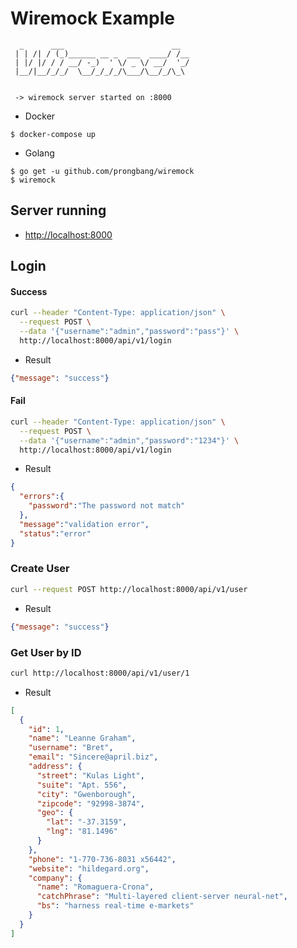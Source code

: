 # Wiremock Example

```
  _      ___                        __  
 | | /| / (_)______ __ _  ___  ____/ /__
 | |/ |/ / / __/ -_)  ' \/ _ \/ __/  '_/
 |__/|__/_/_/  \__/_/_/_/\___/\__/_/\_\


 -> wiremock server started on :8000

```

- Docker

```
$ docker-compose up
```

- Golang

```
$ go get -u github.com/prongbang/wiremock
$ wiremock
```

## Server running 

- [http://localhost:8000](http://localhost:8000)

## Login 

#### Success

```bash
curl --header "Content-Type: application/json" \
  --request POST \
  --data '{"username":"admin","password":"pass"}' \
  http://localhost:8000/api/v1/login
```

- Result

```json
{"message": "success"}
```

#### Fail

```bash
curl --header "Content-Type: application/json" \
  --request POST \
  --data '{"username":"admin","password":"1234"}' \
  http://localhost:8000/api/v1/login
```

- Result

```json
{
  "errors":{
    "password":"The password not match"
  },
  "message":"validation error",
  "status":"error"
}
```

### Create User

```bash
curl --request POST http://localhost:8000/api/v1/user
```

- Result

```json
{"message": "success"}
```

### Get User by ID

```bash
curl http://localhost:8000/api/v1/user/1
```

- Result

```json
[
  {
    "id": 1,
    "name": "Leanne Graham",
    "username": "Bret",
    "email": "Sincere@april.biz",
    "address": {
      "street": "Kulas Light",
      "suite": "Apt. 556",
      "city": "Gwenborough",
      "zipcode": "92998-3874",
      "geo": {
        "lat": "-37.3159",
        "lng": "81.1496"
      }
    },
    "phone": "1-770-736-8031 x56442",
    "website": "hildegard.org",
    "company": {
      "name": "Romaguera-Crona",
      "catchPhrase": "Multi-layered client-server neural-net",
      "bs": "harness real-time e-markets"
    }
  }
]
```